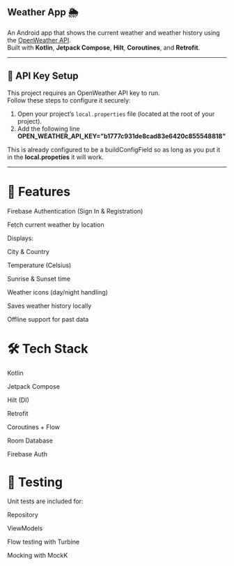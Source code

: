 ## Weather App 🌦️

An Android app that shows the current weather and weather history using the [OpenWeather API](https://openweathermap.org/api).  
Built with **Kotlin**, **Jetpack Compose**, **Hilt**, **Coroutines**, and **Retrofit**.

---

## 🔑 API Key Setup

This project requires an OpenWeather API key to run.  
Follow these steps to configure it securely:

1. Open your project’s `local.properties` file (located at the root of your project).
2. Add the following line
     **OPEN_WEATHER_API_KEY="b1777c931de8cad83e6420c855548818"**

This is already configured to be a buildConfigField so as long as you put it in the **local.propeties** it will work.

---

# 🚀 Features

Firebase Authentication (Sign In & Registration)

Fetch current weather by location

Displays:

City & Country

Temperature (Celsius)

Sunrise & Sunset time

Weather icons (day/night handling)

Saves weather history locally

Offline support for past data

# 🛠️ Tech Stack
Kotlin

Jetpack Compose

Hilt (DI)

Retrofit

Coroutines + Flow

Room Database

Firebase Auth

# 🧪 Testing

Unit tests are included for:

Repository

ViewModels

Flow testing with Turbine

Mocking with MockK
